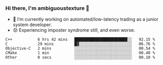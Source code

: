 ### Hi there, I'm ambiguoustexture 👋

<!--
**ambiguoustexture/ambiguoustexture** is a ✨ _special_ ✨ repository because its `README.md` (this file) appears on your GitHub profile.

Here are some ideas to get you started:
-->
- 🔭 I’m currently working on automated/low-latency trading as a junior system developer.
- :worried: Experiencing imposter syndrome still, and even worse.

<!--START_SECTION:waka-->

```text
C++           6 hrs 42 mins   ███████████████████████░░   92.15 %
C             29 mins         █▓░░░░░░░░░░░░░░░░░░░░░░░   06.76 %
Objective-C   2 mins          ░░░░░░░░░░░░░░░░░░░░░░░░░   00.54 %
CMake         1 min           ░░░░░░░░░░░░░░░░░░░░░░░░░   00.40 %
Other         0 secs          ░░░░░░░░░░░░░░░░░░░░░░░░░   00.10 %
```

<!--END_SECTION:waka-->

